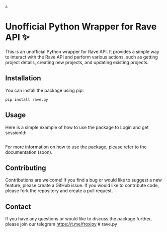 

ة
# Unofficial Python Wrapper for Rave API ✨

This is an unofficial Python wrapper for Rave API. It provides a simple way to interact with the Rave API
and perform various actions, such as getting project details, creating new projects, and updating existing projects.

## Installation

You can install the package using pip:

```
pip install rave.py
```

## Usage

Here is a simple example of how to use the package to Login and get sessionId:

```python

```

For more information on how to use the package, please refer to the documentation (soon).

## Contributing

Contributions are welcome! If you find a bug or would like to suggest a new feature, please create a GitHub issue. If
you would like to contribute code, please fork the repository and create a pull request.

## Contact

If you have any questions or would like to discuss the package further, please join
our telegram
https://t.me/froxipy
#   r a v e . p y 
 
 
